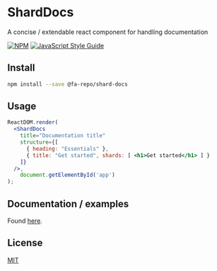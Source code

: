 # ShardDocs

A concise / extendable react component for handling documentation

[![NPM](https://img.shields.io/npm/v/shard-docs.svg)](https://www.npmjs.com/package/shard-docs) [![JavaScript Style Guide](https://img.shields.io/badge/code_style-standard-brightgreen.svg)](https://standardjs.com)

## Install
```bash
npm install --save @fa-repo/shard-docs
```

## Usage
```jsx
ReactDOM.render(
  <ShardDocs
    title="Documentation title"
    structure={[
      { heading: "Essentials" },
      { title: "Get started", shards: [ <h1>Get started</h1> ] }
    ]}
  />,
    document.getElementById('app')
);
```


## Documentation / examples
Found [here](https://fa-repo.github.io/shard-docs/).

## License
[MIT](https://choosealicense.com/licenses/mit/)